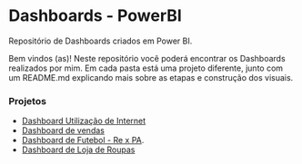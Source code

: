 # Dashboards - PowerBI
Repositório de Dashboards criados em Power BI.

Bem vindos (as)! Neste repositório você poderá encontrar os Dashboards realizados por mim. 
Em cada pasta está uma projeto diferente, junto com um README.md explicando mais sobre as etapas e construção dos visuais.

### Projetos
- [Dashboard Utilização de Internet](https://github.com/cibelenay/dashboar-powerBI/tree/main/Acesso%20a%20Internet)
- [Dashboard de vendas](https://github.com/cibelenay/dashboar-powerBI/tree/main/Vendas)
- [Dashboard de Futebol -  Re x PA](https://github.com/cibelenay/dashboar-powerBI/tree/main/Futebol).
- [Dashboard de Loja de Roupas](https://github.com/cibelenay/dashboar-powerBI/tree/main/Loja%20de%20Roupas)
